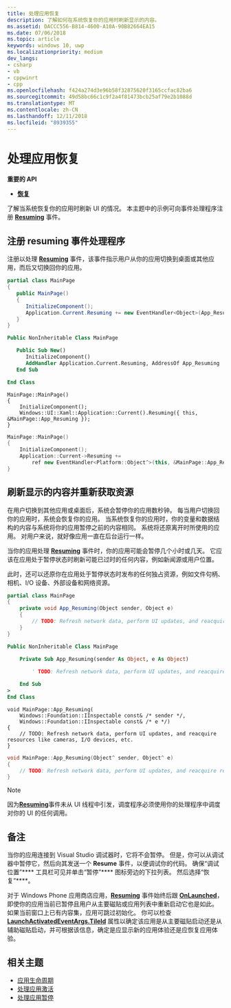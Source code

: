 ```yaml
---
title: 处理应用恢复
description: 了解如何在系统恢复你的应用时刷新显示的内容。
ms.assetid: DACCC556-B814-4600-A10A-90B82664EA15
ms.date: 07/06/2018
ms.topic: article
keywords: windows 10, uwp
ms.localizationpriority: medium
dev_langs:
- csharp
- vb
- cppwinrt
- cpp
ms.openlocfilehash: f424a274d3e96b58f32875620f3165ccfac82ba6
ms.sourcegitcommit: 49d58bc66c1c9f2a4f81473bcb25af79e2b1088d
ms.translationtype: MT
ms.contentlocale: zh-CN
ms.lasthandoff: 12/11/2018
ms.locfileid: "8939355"
---
```

# <a name="handle-app-resume"></a>处理应用恢复

**重要的 API**

- [**恢复**](https://msdn.microsoft.com/library/windows/apps/br242339)

了解当系统恢复你的应用时刷新 UI 的情况。 本主题中的示例可向事件处理程序注册 [**Resuming**](https://msdn.microsoft.com/library/windows/apps/br242339) 事件。

## <a name="register-the-resuming-event-handler"></a>注册 resuming 事件处理程序

注册以处理 [**Resuming**](https://msdn.microsoft.com/library/windows/apps/br242339) 事件，该事件指示用户从你的应用切换到桌面或其他应用，而后又切换回你的应用。

```csharp
partial class MainPage
{
   public MainPage()
   {
      InitializeComponent();
      Application.Current.Resuming += new EventHandler<Object>(App_Resuming);
   }
}
```

```vb
Public NonInheritable Class MainPage

   Public Sub New()
      InitializeComponent()
      AddHandler Application.Current.Resuming, AddressOf App_Resuming
   End Sub

End Class
```

```cppwinrt
MainPage::MainPage()
{
    InitializeComponent();
    Windows::UI::Xaml::Application::Current().Resuming({ this, &MainPage::App_Resuming });
}
```

```cpp
MainPage::MainPage()
{
    InitializeComponent();
    Application::Current->Resuming +=
        ref new EventHandler<Platform::Object^>(this, &MainPage::App_Resuming);
}
```

## <a name="refresh-displayed-content-and-reacquire-resources"></a>刷新显示的内容并重新获取资源

在用户切换到其他应用或桌面后，系统会暂停你的应用数秒钟。 每当用户切换回你的应用时，系统会恢复你的应用。 当系统恢复你的应用时，你的变量和数据结构的内容与系统将你的应用暂停之前的内容相同。 系统将还原离开时所使用的应用。 对用户来说，就好像应用一直在后台运行一样。

当你的应用处理 [**Resuming**](https://msdn.microsoft.com/library/windows/apps/br242339) 事件时，你的应用可能会暂停几个小时或几天。 它应该在应用处于暂停状态时刷新可能已过时的任何内容，例如新闻源或用户位置。

此时，还可以还原你在应用处于暂停状态时发布的任何独占资源，例如文件句柄、相机、I/O 设备、外部设备和网络资源。

```csharp
partial class MainPage
{
    private void App_Resuming(Object sender, Object e)
    {
        // TODO: Refresh network data, perform UI updates, and reacquire resources like cameras, I/O devices, etc.
    }
}
```

```vb
Public NonInheritable Class MainPage

    Private Sub App_Resuming(sender As Object, e As Object)
 
        ' TODO: Refresh network data, perform UI updates, and reacquire resources like cameras, I/O devices, etc.

    End Sub
>
End Class
```

```cppwinrt
void MainPage::App_Resuming(
    Windows::Foundation::IInspectable const& /* sender */,
    Windows::Foundation::IInspectable const& /* e */)
{
    // TODO: Refresh network data, perform UI updates, and reacquire resources like cameras, I/O devices, etc.
}
```

```cpp
void MainPage::App_Resuming(Object^ sender, Object^ e)
{
    // TODO: Refresh network data, perform UI updates, and reacquire resources like cameras, I/O devices, etc.
}
```

> [!NOTE]
> 因为[**Resuming**](https://msdn.microsoft.com/library/windows/apps/br242339)事件未从 UI 线程中引发，调度程序必须使用你的处理程序中调度对你的 UI 的任何调用。

## <a name="remarks"></a>备注

当你的应用连接到 Visual Studio 调试器时，它将不会暂停。 但是，你可以从调试器中暂停它，然后向其发送一个 **Resume** 事件，以便调试你的代码。 确保“调试位置”**** 工具栏可见并单击“暂停”**** 图标旁边的下拉列表。 然后选择“恢复”****。

对于 Windows Phone 应用商店应用，[**Resuming**](https://msdn.microsoft.com/library/windows/apps/br242339) 事件始终后跟 [**OnLaunched**](https://msdn.microsoft.com/library/windows/apps/br242335)，即使你的应用当前已暂停且用户从主要磁贴或应用列表中重新启动它也是如此。 如果当前窗口上已有内容集，应用可跳过初始化。 你可以检查 [**LaunchActivatedEventArgs.TileId**](https://msdn.microsoft.com/library/windows/apps/br224736) 属性以确定该应用是从主要磁贴启动还是从辅助磁贴启动，并可根据该信息，确定是应显示新的应用体验还是应恢复应用体验。

## <a name="related-topics"></a>相关主题

* [应用生命周期](app-lifecycle.md)
* [处理应用激活](activate-an-app.md)
* [处理应用暂停](suspend-an-app.md)
